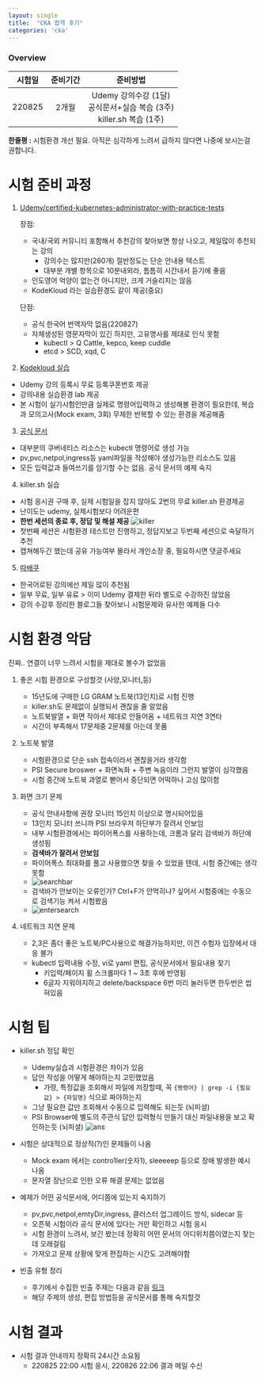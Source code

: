 ```yaml
---
layout: single
title:  "CKA 합격 후기"
categories: 'cka'
---
```



### Overview

|시험일|준비기간|준비방법|
|:---:|:---:|:---:|
|220825|2개월|Udemy 강의수강 (1달) <br> 공식문서+실습 복습 (3주) <br> killer.sh 복습 (1주)|

**한줄평 :** 시험환경 개선 필요. 아직은 심각하게 느려서 급하지 않다면 나중에 보시는걸 권합니다.


# 시험 준비 과정

1. [Udemy/certified-kubernetes-administrator-with-practice-tests](https://www.udemy.com/course/certified-kubernetes-administrator-with-practice-tests/) 

    장점:       
    - 국내/국외 커뮤니티 포함해서 추천강의 찾아보면 항상 나오고, 제일많이 추천되는 강의
        - 강의수는 많지만(260개) 절반정도는 단순 안내용 텍스트
        - 대부분 개별 항목으로 10분내외라, 틈틈히 시간내서 듣기에 좋음
    - 인도영어 억양이 없는건 아니지만, 크게 거슬리지는 않음
    - KodeKloud 라는 실습환경도 같이 제공(중요)

    단점:
    - 공식 한국어 번역자막 없음(220827)
    - 자체생성된 영문자막이 있긴 하지만, 고유명사를 제대로 인식 못함
        - kubectl > Q Cattle, kepco, keep cuddle
        - etcd > SCD, xqd, C

2. [Kodekloud 실습](https://kodekloud.com/courses/labs-certified-kubernetes-administrator-with-practice-tests/)
- Udemy 강의 등록시 무료 등록쿠폰번호 제공
- 강의내용 실습환경 lab 제공
- 본 시험이 실기시험인만큼 실제로 명령어입력하고 생성해볼 환경이 필요한데, 복습과 모의고사(Mock exam, 3회) 무제한 반복할 수 있는 환경을 제공해줌

3. [공식 문서](https://kubernetes.io/docs/home/)
- 대부분의 쿠버네티스 리소스는 kubectl 명령어로 생성 가능
- pv,pvc,netpol,ingress등 yaml파일을 작성해야 생성가능한 리소스도 있음
- 모든 입력값과 들여쓰기를 암기할 수는 없음. 공식 문서의 예제 숙지

4. killer.sh 실습
- 시험 응시권 구매 후, 실제 시험일을 잡지 않아도 2번의 무료 killer.sh 환경제공
- 난이도는 udemy, 실제시험보다 어려운편
- **한번 세션의 종료 후, 정답 및 해설 제공**
    ![killer](/assets/images/cka01.png)
- 첫번째 세션은 시험환경 테스트만 진행하고, 정답지보고 두번째 세션으로 숙달하기 추천
- 캡쳐해두긴 했는데 공유 가능여부 몰라서 개인소장 중, 필요하시면 댓글주세요

5. [따배쿠](https://www.youtube.com/channel/UC_VOQjI7mtQTEaTXXQIzLtQ/playlists)  
- 한국어로된 강의에선 제일 많이 추천됨
- 일부 무료, 일부 유료 > 이미 Udemy 결제한 뒤라 별도로 수강하진 않았음
- 강의 수강후 정리한 블로그들 찾아보니 시험문제와 유사한 예제들 다수

# 시험 환경 악담

진짜.. 연결이 너무 느려서 시험을 제대로 볼수가 없었음

1. 좋은 시험 환경으로 구성할것 (사양,모니터,등)
    - 15년도에 구매한 LG GRAM 노트북(13인치)로 시험 진행
    - killer.sh도 문제없이 실행되서 괜찮을 줄 알았음
    - 노트북발열 + 화면 작아서 제대로 안들어옴 + 네트워크 지연 3연타
    - 시간이 부족해서 17문제중 2문제를 아는데 못품

2. 노트북 발열
    - 시험환경으로 단순 ssh 접속이라서 괜찮을거라 생각함
    - PSI Secure broswer + 화면녹화 + 주변 녹음이라 그런지 발열이 심각했음
    - 시험 중간에 노트북 과열로 뻗어서 중단되면 어떡하나 고심 많이함

3. 화면 크기 문제
    - 공식 안내사항에 권장 모니터 15인치 이상으로 명시되어있음
    - 13인치 모니터 쓰니까 PSI 브라우저 하단부가 잘려서 안보임
    - 내부 시험환경에서는 파이어폭스를 사용하는데, 크롬과 달리 검색바가 하단에 생성됨
    - **검색바가 잘려서 안보임**
    - 파이어폭스 최대화를 풀고 사용했으면 찾을 수 있었을 텐데, 시험 중간에는 생각못함
    - ![searchbar](/assets/images/cka02.png)
    - 검색바가 안보이는 오류인가? Ctrl+F가 안먹히나? 싶어서 시험중에는 수동으로 검색기능 켜서 시험봤음
    - ![entersearch](/assets/images/cka03.png)

4. 네트워크 지연 문제
    - 2,3은 좀더 좋은 노트북/PC사용으로 해결가능하지만, 이건 수험자 입장에서 대응 불가
    - kubectl 입력내용 수정, vi로 yaml 편집, 공식문서에서 필요내용 찾기
        - 키입력/페이지 휠 스크롤마다 1 ~ 3초 후에 반영됨
        - 6글자 지워야지하고 delete/backspace 6번 미리 눌러두면 한두번은 씹혀있음

# 시험 팁

- killer.sh 정답 확인
    - Udemy실습과 시험환경은 차이가 있음
    - 답안 작성을 어떻게 해야하는지 고민했었음
        - 가령, 특정값을 조회해서 파일에 저장할때, 꼭 `{명령어} | grep -i {필요값} > {파일명}` 식으로 짜야하는지
    - 그냥 필요한 값만 조회해서 수동으로 입력해도 되는듯 (뇌피셜)
    - PSI Browser에 별도의 주관식 답안 입력형식 만들기 대신 파일내용을 보고 확인하는듯 (뇌피셜)
    ![ans](/assets/images/cka04.png)

- 시험은 상대적으로 정상적(?)인 문제들이 나옴
    - Mock exam 에서는 contro1ler(숫자1), sleeeeep 등으로 장애 발생한 예시 나옴
    - 문자열 장난으로 인한 오류 해결 문제는 없었음 

- 예제가 어떤 공식문서에, 어디쯤에 있는지 숙지하기
    - pv,pvc,netpol,emtyDir,ingress, 클러스터 업그레이드 방식, sidecar 등
    - 오픈북 시험이라 공식 문서에 있다는 거만 확인하고 시험 응시
    - 시험 환경이 느려서, 보긴 봤는데 정확히 어떤 문서의 어디위치쯤이였는지 찾는데 오래걸림
    - 가져오고 문제 상황에 맞게 편집하는 시간도 고려해야함 

- 빈출 유형 정리
    - 후기에서 수집한 빈출 주제는 다음과 같음 [링크](https://nasir17git.github.io/cka/setting/#%EA%B8%B0%EC%B6%9C-%EB%82%B4%EC%97%AD) 
    - 해당 주제의 생성, 편집 방법등을 공식문서를 통해 숙지할것

# 시험 결과

- 시험 결과 안내까지 정확히 24시간 소요됨
    - 220825 22:00 시험 응시, 220826 22:06 결과 메일 수신

